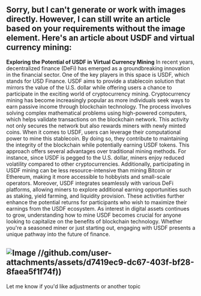 Sorry, but I can't generate or work with images directly. However, I can still write an article based on your requirements without the image element. Here's an article about USDF and virtual currency mining:
---
**Exploring the Potential of USDF in Virtual Currency Mining**
In recent years, decentralized finance (DeFi) has emerged as a groundbreaking innovation in the financial sector. One of the key players in this space is USDF, which stands for USD Finance. USDF aims to provide a stablecoin solution that mirrors the value of the U.S. dollar while offering users a chance to participate in the exciting world of cryptocurrency mining.
Cryptocurrency mining has become increasingly popular as more individuals seek ways to earn passive income through blockchain technology. The process involves solving complex mathematical problems using high-powered computers, which helps validate transactions on the blockchain network. This activity not only secures the network but also rewards miners with newly minted coins.
When it comes to USDF, users can leverage their computational power to mine this stablecoin. By doing so, they contribute to maintaining the integrity of the blockchain while potentially earning USDF tokens. This approach offers several advantages over traditional mining methods. For instance, since USDF is pegged to the U.S. dollar, miners enjoy reduced volatility compared to other cryptocurrencies. Additionally, participating in USDF mining can be less resource-intensive than mining Bitcoin or Ethereum, making it more accessible to hobbyists and small-scale operators.
Moreover, USDF integrates seamlessly with various DeFi platforms, allowing miners to explore additional earning opportunities such as staking, yield farming, and liquidity provision. These activities further enhance the potential returns for participants who wish to maximize their earnings from the USDF ecosystem.
As interest in digital assets continues to grow, understanding how to mine USDF becomes crucial for anyone looking to capitalize on the benefits of blockchain technology. Whether you're a seasoned miner or just starting out, engaging with USDF presents a unique pathway into the future of finance.

![Image](https://github.com/user-attachments/assets/d7419ec9-dc67-403f-bf28-8faea5f1f74f)
 //github.com/user-attachments/assets/d7419ec9-dc67-403f-bf28-8faea5f1f74f))
--- 
Let me know if you'd like adjustments or another topic
